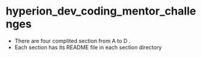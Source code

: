 # hyperion_dev_coding_mentor_challenges

- There are four complited section from A to D .
- Each section has its README file in each section directory

